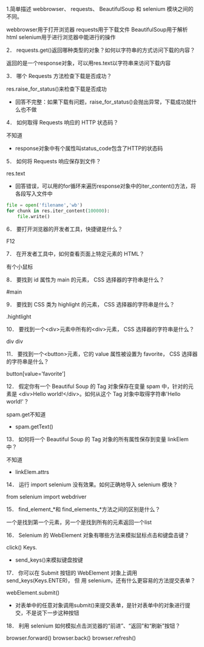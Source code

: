 1.简单描述 webbrowser、 requests、 BeautifulSoup 和 selenium 模块之间的不同。

webbrowser用于打开浏览器
requests用于下载文件
BeautifulSoup用于解析html
selenium用于进行浏览器中能进行的操作

2． requests.get()返回哪种类型的对象？如何以字符串的方式访问下载的内容？

返回的是一个response对象，可以用res.text以字符串来访问下载内容

3． 哪个 Requests 方法检查下载是否成功？

res.raise_for_status()来检查下载是否成功
* 回答不完整：如果下载有问题，raise_for_status()会抛出异常，下载成功就什么也不做

4． 如何取得 Requests 响应的 HTTP 状态码？

不知道
* response对象中有个属性叫status_code包含了HTTP的状态码

5． 如何将 Requests 响应保存到文件？

res.text
* 回答错误，可以用的for循环来遍历response对象中的iter_content()方法，将各段写入文件中
```python
file = open('filename','wb')
for chunk in res.iter_content(100000):
    file.write()
```

6． 要打开浏览器的开发者工具，快捷键是什么？

F12

7． 在开发者工具中，如何查看页面上特定元素的 HTML？

有个小鼠标

8． 要找到 id 属性为 main 的元素， CSS 选择器的字符串是什么？

\#main

9． 要找到 CSS 类为 highlight 的元素， CSS 选择器的字符串是什么？

.hightlight

10． 要找到一个\<div\>元素中所有的\<div\>元素， CSS 选择器的字符串是什么？

div div

11． 要找到一个\<button\>元素，它的 value 属性被设置为 favorite， CSS 选择器
的字符串是什么？

button[value='favorite']

12． 假定你有一个 Beautiful Soup 的 Tag 对象保存在变量 spam 中，针对的元素是
\<div\>Hello world!\</div\>。如何从这个 Tag 对象中取得字符串'Hello world!'？

spam.get不知道

* spam.getText()

13． 如何将一个 Beautiful Soup 的 Tag 对象的所有属性保存到变量 linkElem 中？

不知道
* linkElem.attrs

14． 运行 import selenium 没有效果。如何正确地导入 selenium 模块？

from selenium import webdriver

15． find_element_*和 find_elements_*方法之间的区别是什么？

一个是找到第一个元素，另一个是找到所有的元素返回一个list

16． Selenium 的 WebElement 对象有哪些方法来模拟鼠标点击和键盘击键？

click()
Keys.
* send_keys()来模拟键盘按键

17． 你可以在 Submit 按钮的 WebElement 对象上调用 send_keys(Keys.ENTER)， 但
用 selenium，还有什么更容易的方法提交表单？

webElement.submit()
* 对表单中的任意对象调用submit()来提交表单，是针对表单中的对象进行提交，不是说下一步这种按钮

18． 利用 selenium 如何模拟点击浏览器的“前进”、“返回”和“刷新”按钮？

browser.forward()
browser.back()
browser.refresh()